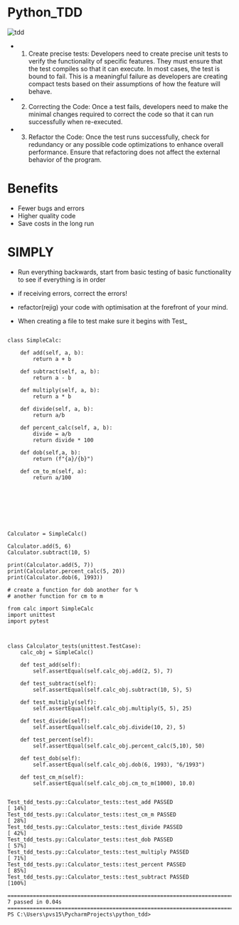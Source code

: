 # Python_TDD
![tdd](https://user-images.githubusercontent.com/110179866/183909077-95747713-aca5-4c67-ac27-0c1ec1aa7985.jpeg)

- 1. Create precise tests: Developers need to create precise unit tests to verify the functionality of specific features. They must ensure that the test compiles so that it can execute. In most cases, the test is bound to fail. This is a meaningful failure as developers are creating compact tests based on their assumptions of how the feature will behave.


- 2. Correcting the Code: Once a test fails, developers need to make the minimal changes required to correct the code so that it can run successfully when re-executed.


- 3. Refactor the Code: Once the test runs successfully, check for redundancy or any possible code optimizations to enhance overall performance. Ensure that refactoring does not affect the external behavior of the program.

# Benefits
- Fewer bugs and errors
- Higher quality code
- Save costs in the long run 


# SIMPLY

- Run everything backwards, start from basic testing of basic functionality to see if everything is in order
- if receiving errors, correct the errors!
- refactor(rejig) your code with optimisation at the forefront of your mind.


- When creating a file to test make sure it begins with Test_


```

class SimpleCalc:

    def add(self, a, b):
        return a + b

    def subtract(self, a, b):
        return a - b

    def multiply(self, a, b):
        return a * b

    def divide(self, a, b):
        return a/b

    def percent_calc(self, a, b):
        divide = a/b
        return divide * 100

    def dob(self,a, b):
        return (f"{a}/{b}")
        
    def cm_to_m(self, a):
        return a/100








Calculator = SimpleCalc()

Calculator.add(5, 6)
Calculator.subtract(10, 5)

print(Calculator.add(5, 7))
print(Calculator.percent_calc(5, 20))
print(Calculator.dob(6, 1993))

# create a function for dob another for %
# another function for cm to m
```

```
from calc import SimpleCalc
import unittest
import pytest



class Calculator_tests(unittest.TestCase):
    calc_obj = SimpleCalc()

    def test_add(self):
        self.assertEqual(self.calc_obj.add(2, 5), 7)

    def test_subtract(self):
        self.assertEqual(self.calc_obj.subtract(10, 5), 5)

    def test_multiply(self):
        self.assertEqual(self.calc_obj.multiply(5, 5), 25)

    def test_divide(self):
        self.assertEqual(self.calc_obj.divide(10, 2), 5)

    def test_percent(self):
        self.assertEqual(self.calc_obj.percent_calc(5,10), 50)

    def test_dob(self):
        self.assertEqual(self.calc_obj.dob(6, 1993), "6/1993")
        
    def test_cm_m(self):
        self.assertEqual(self.calc_obj.cm_to_m(1000), 10.0)


```
```
Test_tdd_tests.py::Calculator_tests::test_add PASSED                                                                                                                                                                             [ 14%] 
Test_tdd_tests.py::Calculator_tests::test_cm_m PASSED                                                                                                                                                                            [ 28%] 
Test_tdd_tests.py::Calculator_tests::test_divide PASSED                                                                                                                                                                          [ 42%] 
Test_tdd_tests.py::Calculator_tests::test_dob PASSED                                                                                                                                                                             [ 57%] 
Test_tdd_tests.py::Calculator_tests::test_multiply PASSED                                                                                                                                                                        [ 71%]
Test_tdd_tests.py::Calculator_tests::test_percent PASSED                                                                                                                                                                         [ 85%] 
Test_tdd_tests.py::Calculator_tests::test_subtract PASSED                                                                                                                                                                        [100%] 

========================================================================================================== 7 passed in 0.04s ========================================================================================================== 
PS C:\Users\pvs15\PycharmProjects\python_tdd> 
```